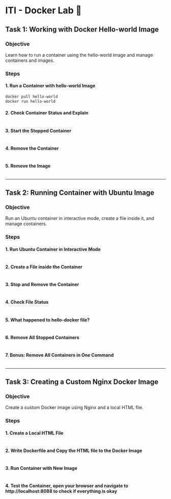 # ITI - Docker Lab 🐋

## Task 1: Working with Docker Hello-world Image

### Objective
Learn how to run a container using the hello-world image and manage containers and images.

### Steps
#### 1. Run a Container with hello-world Image
```bash
docker pull hello-world
docker run hello-world
```
#### 2. Check Container Status and Explain
```bash
```
#### 3. Start the Stopped Container
```bash
```
#### 4. Remove the Container
```bash
```
#### 5. Remove the Image
```bash
```
---

## Task 2: Running Container with Ubuntu Image
### Objective
Run an Ubuntu container in interactive mode, create a file inside it, and manage containers.

### Steps
#### 1. Run Ubuntu Container in Interactive Mode
```bash
```
#### 2. Create a File inside the Container
```bash
```
#### 3. Stop and Remove the Container
```bash
```
#### 4. Check File Status
```bash
```
#### 5. What happened to hello-docker file?
```bash
```
#### 6. Remove All Stopped Containers
```bash
```
#### 7. Bonus: Remove All Containers in One Command
```bash
```

---
## Task 3: Creating a Custom Nginx Docker Image
### Objective
Create a custom Docker image using Nginx and a local HTML file.

### Steps
#### 1. Create a Local HTML File
```bash
```
#### 2. Write Dockerfile and Copy the HTML file to the Docker Image
```bash
```
#### 3. Run Container with New Image
```bash
```

#### 4. Test the Container, open your browser and navigate to http://localhost:8088 to check if everything is okay
```bash
```
